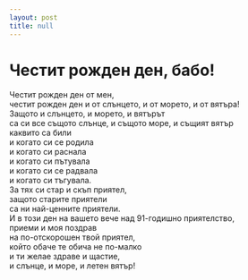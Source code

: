 ```yaml
---
layout: post
title: null
---
```


# Честит рожден ден, бабо!<br/>
Честит рожден ден от мен,<br/>
честит рожден ден и от слънцето, и от морето, и от вятъра!<br/>
Защото и слънцето, и морето, и вятърът<br/>
са си все същото слънце, и същото море, и същият вятър<br/>
каквито са били<br/>
и когато си се родила<br/>
и когато си раснала<br/>
и когато си пътувала<br/>
и когато си се радвала<br/>
и когато си тъгувала.<br/>
За тях си стар и скъп приятел,<br/>
защото старите приятели<br/>
са ни най-ценните приятели.<br/>
И в този ден на вашето вече над 91-годишно приятелство,<br/>
приеми и моя поздрав<br/>
на по-отскорошен твой приятел,<br/>
който обаче те обича не по-малко<br/>
и ти желае здраве и щастие,<br/>
и слънце, и море, и летен вятър!<br/>

